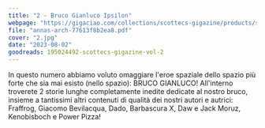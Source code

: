 ```yaml
---
title: "2 - Bruco Gianluco Ipsilon"
webpage: "https://gigaciao.com/collections/scottecs-gigazine/products/scottecs-gigazine-2-bruco-gianluco-ipsilon"
file: "annas-arch-77613f8b2ea8.pdf"
cover: "2.jpg"
date: "2023-08-02"
goodreads: 195024492-scottecs-gigazine-vol-2
---
```


In questo numero abbiamo voluto omaggiare l'eroe spaziale dello spazio più forte che sia mai esisto (nello spazio): BRUCO GIANLUCO!
All'interno troverete 2 storie lunghe completamente inedite dedicate al nostro bruco, insieme a tantissimi altri contenuti di qualità dei nostri autori e autrici: Fraffrog, Giacomo Bevilacqua, Dado, Barbascura X, Daw e Jack Moruz, Kenobisboch e Power Pizza!